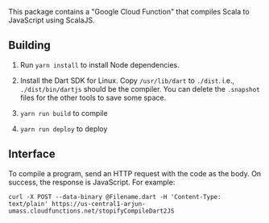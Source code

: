 This package contains a "Google Cloud Function" that compiles Scala to
JavaScript using ScalaJS.

Building
--------

1. Run `yarn install` to install Node dependencies.

2. Install the Dart SDK for Linux. Copy `/usr/lib/dart` to `./dist`. i.e.,
   `./dist/bin/dartjs` should be the compiler. You can delete the `.snapshot`
   files for the other tools to save some space.

4. `yarn run build` to compile

5. `yarn run deploy` to deploy

Interface
---------

To compile a program, send an HTTP request with the code as the body. On
success, the response is JavaScript. For example:

```
curl -X POST --data-binary @Filename.dart -H 'Content-Type: text/plain' https://us-central1-arjun-umass.cloudfunctions.net/stopifyCompileDart2JS
```
